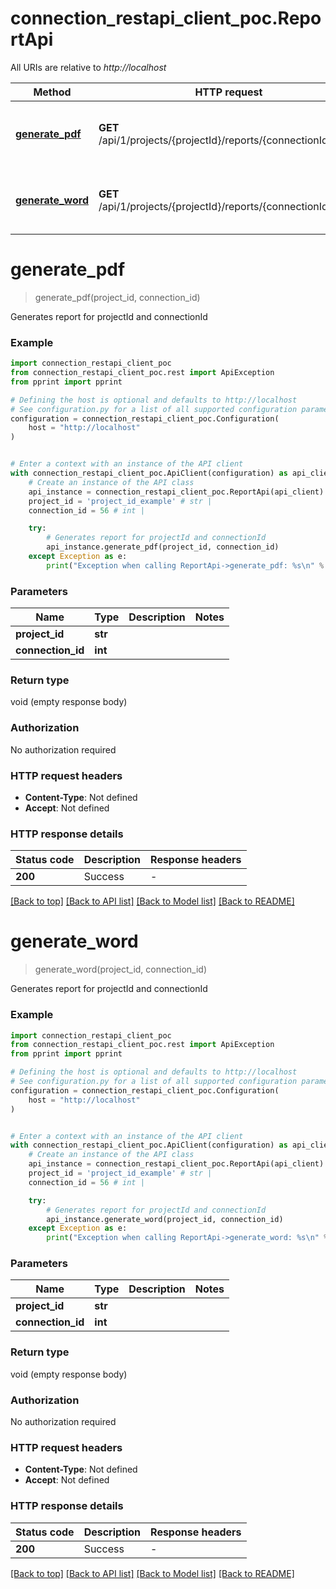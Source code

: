 # connection_restapi_client_poc.ReportApi

All URIs are relative to *http://localhost*

Method | HTTP request | Description
------------- | ------------- | -------------
[**generate_pdf**](ReportApi.md#generate_pdf) | **GET** /api/1/projects/{projectId}/reports/{connectionId}/pdf | Generates report for projectId and connectionId
[**generate_word**](ReportApi.md#generate_word) | **GET** /api/1/projects/{projectId}/reports/{connectionId}/word | Generates report for projectId and connectionId


# **generate_pdf**
> generate_pdf(project_id, connection_id)

Generates report for projectId and connectionId

### Example


```python
import connection_restapi_client_poc
from connection_restapi_client_poc.rest import ApiException
from pprint import pprint

# Defining the host is optional and defaults to http://localhost
# See configuration.py for a list of all supported configuration parameters.
configuration = connection_restapi_client_poc.Configuration(
    host = "http://localhost"
)


# Enter a context with an instance of the API client
with connection_restapi_client_poc.ApiClient(configuration) as api_client:
    # Create an instance of the API class
    api_instance = connection_restapi_client_poc.ReportApi(api_client)
    project_id = 'project_id_example' # str | 
    connection_id = 56 # int | 

    try:
        # Generates report for projectId and connectionId
        api_instance.generate_pdf(project_id, connection_id)
    except Exception as e:
        print("Exception when calling ReportApi->generate_pdf: %s\n" % e)
```



### Parameters


Name | Type | Description  | Notes
------------- | ------------- | ------------- | -------------
 **project_id** | **str**|  | 
 **connection_id** | **int**|  | 

### Return type

void (empty response body)

### Authorization

No authorization required

### HTTP request headers

 - **Content-Type**: Not defined
 - **Accept**: Not defined

### HTTP response details

| Status code | Description | Response headers |
|-------------|-------------|------------------|
**200** | Success |  -  |

[[Back to top]](#) [[Back to API list]](../README.md#documentation-for-api-endpoints) [[Back to Model list]](../README.md#documentation-for-models) [[Back to README]](../README.md)

# **generate_word**
> generate_word(project_id, connection_id)

Generates report for projectId and connectionId

### Example


```python
import connection_restapi_client_poc
from connection_restapi_client_poc.rest import ApiException
from pprint import pprint

# Defining the host is optional and defaults to http://localhost
# See configuration.py for a list of all supported configuration parameters.
configuration = connection_restapi_client_poc.Configuration(
    host = "http://localhost"
)


# Enter a context with an instance of the API client
with connection_restapi_client_poc.ApiClient(configuration) as api_client:
    # Create an instance of the API class
    api_instance = connection_restapi_client_poc.ReportApi(api_client)
    project_id = 'project_id_example' # str | 
    connection_id = 56 # int | 

    try:
        # Generates report for projectId and connectionId
        api_instance.generate_word(project_id, connection_id)
    except Exception as e:
        print("Exception when calling ReportApi->generate_word: %s\n" % e)
```



### Parameters


Name | Type | Description  | Notes
------------- | ------------- | ------------- | -------------
 **project_id** | **str**|  | 
 **connection_id** | **int**|  | 

### Return type

void (empty response body)

### Authorization

No authorization required

### HTTP request headers

 - **Content-Type**: Not defined
 - **Accept**: Not defined

### HTTP response details

| Status code | Description | Response headers |
|-------------|-------------|------------------|
**200** | Success |  -  |

[[Back to top]](#) [[Back to API list]](../README.md#documentation-for-api-endpoints) [[Back to Model list]](../README.md#documentation-for-models) [[Back to README]](../README.md)

